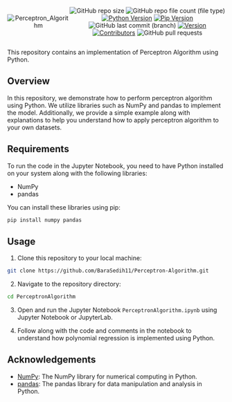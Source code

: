 <div style="display:flex; justify-content: center; align-items: center ; height" 100vh" align=center>

![Perceptron_Algorithm](https://github.com/BaraSedih11/Perceptron-Algorithm/assets/98843912/4a7542a9-fdbf-4171-94fc-679f0c7f2885)

   ![GitHub repo size](https://img.shields.io/github/repo-size/BaraSedih11/Perceptron-Algorithm) ![GitHub repo file count (file type)](https://img.shields.io/github/directory-file-count/BaraSedih11/Perceptron-Algorithm) [![Python Version](https://img.shields.io/badge/python-3.8-blue)](https://www.python.org/downloads/release/python-380/)
[![Pip Version](https://img.shields.io/badge/pip-21.0-orange)](https://pypi.org/project/pip/21.0/)
 ![GitHub last commit (branch)](https://img.shields.io/github/last-commit/BaraSedih11/Perceptron-Algorithm/main)
[![Version](https://img.shields.io/badge/version-v1.0.0-blue)](https://github.com/BaraSedih/Perceptron-Algorithm/releases/tag/v1.0.0)
[![Contributors](https://img.shields.io/github/contributors/BaraSedih11/Perceptron-Algorithm)](https://github.com/BaraSedih11/Perceptron-Algorithm/graphs/contributors)
![GitHub pull requests](https://img.shields.io/github/issues-pr-raw/BaraSedih11/Perceptron-Algorithm)
<!-- ![GitHub issues](https://img.shields.io/github/issues-raw/BaraSedih11/Bookstore)  -->
</div>


This repository contains an implementation of Perceptron Algorithm using Python.

## Overview

In this repository, we demonstrate how to perform perceptron algorithm using Python. We utilize libraries such as NumPy and pandas to implement the model. Additionally, we provide a simple example along with explanations to help you understand how to apply perceptron algorithm to your own datasets.

## Requirements

To run the code in the Jupyter Notebook, you need to have Python installed on your system along with the following libraries:

- NumPy
- pandas

You can install these libraries using pip:

```bash
pip install numpy pandas  

```

## Usage

1. Clone this repository to your local machine:

```bash
git clone https://github.com/BaraSedih11/Perceptron-Algorithm.git
```

2. Navigate to the repository directory:

```bash
cd PerceptronAlgorithm
```

3. Open and run the Jupyter Notebook `PerceptronAlgorithm.ipynb` using Jupyter Notebook or JupyterLab.

4. Follow along with the code and comments in the notebook to understand how polynomial regression is implemented using Python.


## Acknowledgements

- [NumPy](https://numpy.org/): The NumPy library for numerical computing in Python.
- [pandas](https://pandas.pydata.org/): The pandas library for data manipulation and analysis in Python.
